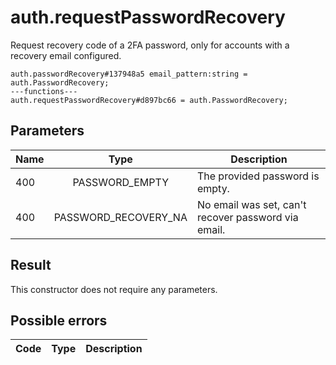 # auth.requestPasswordRecovery
Request recovery code of a 2FA password, only for accounts with a recovery email configured.

```
auth.passwordRecovery#137948a5 email_pattern:string = auth.PasswordRecovery;
---functions---
auth.requestPasswordRecovery#d897bc66 = auth.PasswordRecovery;
```

## Parameters
| Name | Type | Description |
| ---- | :----: | ----------- |
| 400 | PASSWORD_EMPTY | The provided password is empty. |
| 400 | PASSWORD_RECOVERY_NA | No email was set, can't recover password via email. |


## Result
This constructor does not require any parameters.

## Possible errors
| Code | Type | Description |
| ---- | :----: | ----------- |

